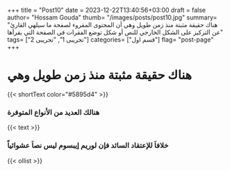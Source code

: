 +++
title = "Post10"
date = 2023-12-22T13:40:56+03:00
draft = false
author= "Hossam Gouda"
thumb= "/images/posts/post10.jpg"
summary= "هناك حقيقة مثبتة منذ زمن طويل وهي أن المحتوى المقروء لصفحة ما سيلهي القارئ عن التركيز على الشكل الخارجي للنص أو شكل توضع الفقرات في الصفحة التي يقرأها"
tags= ["تجريبى 1", "تجريبى 2"]
categories= ["قسم اول"]
flag= "post-page"
+++

# هناك حقيقة مثبتة منذ زمن طويل وهي

{{< shortText color="#5895d4" >}}

### هنالك العديد من الأنواع المتوفرة

{{< text >}}

### خلافاَ للإعتقاد السائد فإن لوريم إيبسوم ليس نصاَ عشوائياً

{{< ollist >}}
